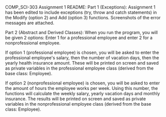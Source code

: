 COMP_SCI-303 Assignment 1 README:
Part 1 (Exceptions):
Assignment 1 has been edited to include exceptions (try, throw and catch statements) in the Modify (option 2) and Add (option 3) functions. Screenshots of the error messages are attached.

Part 2 (Abstract and Derived Classes):
When you run the program, you will be given 2 options: Enter 1 for a professional employee and enter 2 for a nonprofessional employee.

If option 1 (professional employee) is chosen, you will be asked to enter the professional employee's salary, then the number of vacation days, then the yearly health insurance amount. These will be printed on screen and saved as private variables in the professional employee class (derived from the base class: Employee).

If option 2 (nonprofessional employee) is chosen, you will be asked to enter the amount of hours the employee works per week. Using this number, the functions will calculate the weekly salary, yearly vacation days and monthly insurance. The results will be printed on screen and saved as private variables in the nonprofessional employee class (derived from the base class: Employee).

